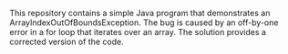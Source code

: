 This repository contains a simple Java program that demonstrates an ArrayIndexOutOfBoundsException.  The bug is caused by an off-by-one error in a for loop that iterates over an array. The solution provides a corrected version of the code.